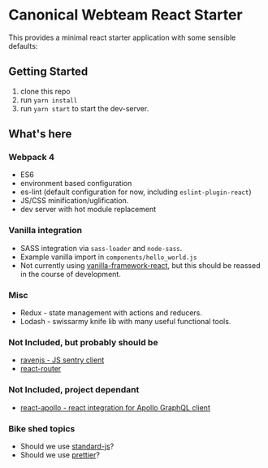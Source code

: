 # Canonical Webteam React Starter

This provides a minimal react starter application with some sensible defaults:

## Getting Started

1. clone this repo
2. run `yarn install`
3. run `yarn start` to start the dev-server.

## What's here

### Webpack 4 

* ES6
* environment based configuration
* es-lint (default configuration for now, including `eslint-plugin-react`)
* JS/CSS minification/uglification.
* dev server with hot module replacement
 
### Vanilla integration

* SASS integration via `sass-loader` and `node-sass`.
* Example vanilla import in `components/hello_world.js`
* Not currently using [vanilla-framework-react](https://github.com/vanilla-framework/vanilla-framework-react), but this should be reassed in the course of development.

### Misc
* Redux - state management with actions and reducers.
* Lodash - swissarmy knife lib with many useful functional tools. 

### Not Included, but probably should be

* [ravenjs - JS sentry client](https://github.com/getsentry/raven-js)
* [react-router](https://github.com/ReactTraining/react-router)

### Not Included, project dependant 

* [react-apollo - react integration for Apollo GraphQL client](https://github.com/apollographql/react-apollo)

### Bike shed topics
* Should we use [standard-js](https://standardjs.com/)?
* Should we use [prettier](https://github.com/prettier/prettier)?
